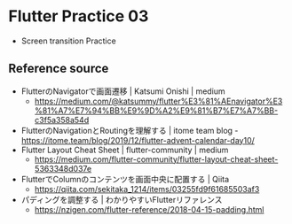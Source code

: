 # Flutter Practice 03

- Screen transition Practice

## Reference source
- FlutterのNavigatorで画面遷移 | Katsumi Onishi | medium
  - https://medium.com/@katsummy/flutter%E3%81%AEnavigator%E3%81%A7%E7%94%BB%E9%9D%A2%E9%81%B7%E7%A7%BB-c3f5a358a54d
- FlutterのNavigationとRoutingを理解する | itome team blog
		- https://itome.team/blog/2019/12/flutter-advent-calendar-day10/
- Flutter Layout Cheat Sheet | flutter-community | medium
  - https://medium.com/flutter-community/flutter-layout-cheat-sheet-5363348d037e
- FlutterでColumnのコンテンツを画面中央に配置する | Qiita
  - https://qiita.com/sekitaka_1214/items/03255fd9f61685503af3
- パディングを調整する | わかりやすいFlutterリファレンス
  - https://nzigen.com/flutter-reference/2018-04-15-padding.html
